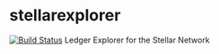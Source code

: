 # stellarexplorer
[![Build Status](https://travis-ci.org/chatch/stellarexplorer.svg?branch=master)](https://travis-ci.org/chatch/stellarexplorer)
Ledger Explorer for the Stellar Network
